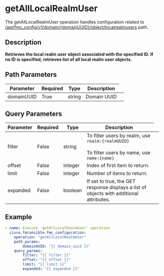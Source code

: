 # getAllLocalRealmUser

The getAllLocalRealmUser operation handles configuration related to [/api/fmc_config/v1/domain/{domainUUID}/object/localrealmusers](/paths//api/fmc_config/v1/domain/{domain_uuid}/object/localrealmusers.md) path.&nbsp;
## Description
**Retrieves the local realm user object associated with the specified ID. If no ID is specified, retrieves list of all local realm user objects.**

## Path Parameters
| Parameter | Required | Type | Description |
| --------- | -------- | ---- | ----------- |
| domainUUID | True | string <td colspan=3> Domain UUID |

## Query Parameters
| Parameter | Required | Type | Description |
| --------- | -------- | ---- | ----------- |
| filter | False | string <td colspan=3> To filter users by realm, use <code>realm:{realmUUID}</code><br/><br/>To filter users by name, use <code>name:{name}</code> |
| offset | False | integer <td colspan=3> Index of first item to return. |
| limit | False | integer <td colspan=3> Number of items to return. |
| expanded | False | boolean <td colspan=3> If set to true, the GET response displays a list of objects with additional attributes. |

## Example
```yaml
- name: Execute 'getAllLocalRealmUser' operation
  cisco.fmcansible.fmc_configuration:
    operation: "getAllLocalRealmUser"
    path_params:
        domainUUID: "{{ domain_uuid }}"
    query_params:
        filter: "{{ filter }}"
        offset: "{{ offset }}"
        limit: "{{ limit }}"
        expanded: "{{ expanded }}"

```